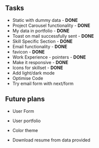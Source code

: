 
## Tasks

* Static with dummy data - **DONE**
* Project Carousel functionality - **DONE**
* My data in portfolio - **DONE**
* Toast on mail successfully sent - **DONE**
* Skill Specific Section - **DONE**
* Email functionality - **DONE**
* favicon - **DONE**
* Work Experience - pointers -  **DONE**
* Make it responsive -  **DONE**
* Icons for skillset - **DONE**
* Add light/dark mode
* Optimise Code
* Try email form with next/form

## Future plans

* User Form
* User portfolio

* Color theme
* Download resume from data provided
